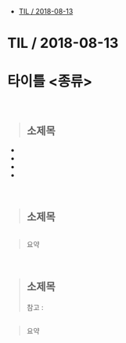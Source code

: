 <!-- START doctoc generated TOC please keep comment here to allow auto update -->
<!-- DON'T EDIT THIS SECTION, INSTEAD RE-RUN doctoc TO UPDATE -->


- [TIL / 2018-08-13](#til--2018-08-13)

<!-- END doctoc generated TOC please keep comment here to allow auto update -->

# TIL   / 2018-08-13

  # 타이틀 <종류>

<br>

>## 소제목
+ 
+ 
+ 
+ 

<br>

>## 소제목

```csharp

```
>요약

<br>

>## 소제목
> 참고 :
```csharp

```
> 요약

<br>

